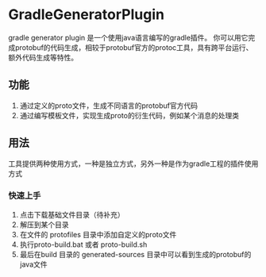 # GradleGeneratorPlugin

gradle generator plugin 是一个使用java语言编写的gradle插件。 你可以用它完成protobuf的代码生成，相较于protobuf官方的protoc工具，具有跨平台运行、额外代码生成等特性。

## 功能

1. 通过定义的proto文件，生成不同语言的protobuf官方代码
2. 通过编写模板文件，实现生成proto的衍生代码，例如某个消息的处理类

## 用法

工具提供两种使用方式，一种是独立方式，另外一种是作为gradle工程的插件使用方式

### 快速上手

1. 点击下载基础文件目录（待补充）
2. 解压到某个目录
3. 在文件的 protofiles 目录中添加自定义的proto文件
4. 执行proto-build.bat 或者 proto-build.sh
5. 最后在build 目录的 generated-sources 目录中可以看到生成的protobuf的java文件
